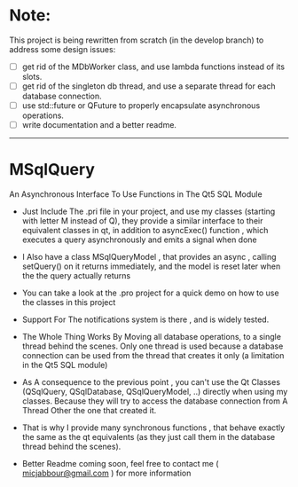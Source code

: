 # Note:

This project is being rewritten from scratch (in the develop branch) to address some design issues:

- [ ] get rid of the MDbWorker class, and use lambda functions instead of its slots.
- [ ] get rid of the singleton db thread, and use a separate thread for each database connection.
- [ ] use std::future or QFuture to properly encapsulate asynchronous operations.
- [ ] write documentation and a better readme.

----------------------------------------------------------------------------------------------------------------

# MSqlQuery
An Asynchronous Interface To Use Functions in The Qt5 SQL Module


+ Just Include The .pri file in your project, and use my classes (starting with letter M instead of Q), they provide a similar interface to their
  equivalent classes in qt, in addition to asyncExec() function , which executes a query asynchronously and emits a signal when done

+ I Also have a class MSqlQueryModel , that provides an async , calling setQuery() on it returns immediately, and the model is reset later when the
  the query actually returns
  
+ You can take a look at the .pro project for a quick demo on how to use the classes in this project

+ Support For The notifications system is there , and is widely tested.

+ The Whole Thing Works By Moving all database operations, to a single thread behind the scenes. Only one thread is used because a database connection can
  be used from the thread that creates it only (a limitation in the Qt5 SQL module)
  
+ As A consequence to the previous point , you can't use the Qt Classes (QSqlQuery, QSqlDatabase, QSqlQueryModel, ..) directly when using my classes. Because 
  they will try to access the database connection from A Thread Other the one that created it.
  
+ That is why I provide many synchronous functions , that behave exactly the same as the qt equivalents (as they just call them in the database thread behind the
  scenes).

+ Better Readme coming soon, feel free to contact me ( micjabbour@gmail.com ) for more information